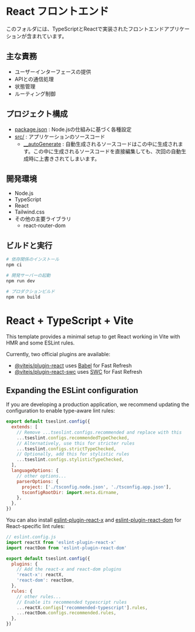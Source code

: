 # React フロントエンド
このフォルダには、TypeScriptとReactで実装されたフロントエンドアプリケーションが含まれています。

## 主な責務
- ユーザーインターフェースの提供
- APIとの通信処理
- 状態管理
- ルーティング制御

## プロジェクト構成
- [package.json](./package.json) : Node.jsの仕組みに基づく各種設定
- [src/](./src/) : アプリケーションのソースコード
  - [__autoGenerate](./src/__autoGenerated/) : 自動生成されるソースコードはこの中に生成されます。この中に生成されるソースコードを直接編集しても、次回の自動生成時に上書きされてしまいます。

## 開発環境
- Node.js
- TypeScript
- React
- Tailwind.css
- その他の主要ライブラリ
  - react-router-dom

## ビルドと実行

```bash
# 依存関係のインストール
npm ci

# 開発サーバーの起動
npm run dev

# プロダクションビルド
npm run build
```

# React + TypeScript + Vite

This template provides a minimal setup to get React working in Vite with HMR and some ESLint rules.

Currently, two official plugins are available:

- [@vitejs/plugin-react](https://github.com/vitejs/vite-plugin-react/blob/main/packages/plugin-react/README.md) uses [Babel](https://babeljs.io/) for Fast Refresh
- [@vitejs/plugin-react-swc](https://github.com/vitejs/vite-plugin-react-swc) uses [SWC](https://swc.rs/) for Fast Refresh

## Expanding the ESLint configuration

If you are developing a production application, we recommend updating the configuration to enable type-aware lint rules:

```js
export default tseslint.config({
  extends: [
    // Remove ...tseslint.configs.recommended and replace with this
    ...tseslint.configs.recommendedTypeChecked,
    // Alternatively, use this for stricter rules
    ...tseslint.configs.strictTypeChecked,
    // Optionally, add this for stylistic rules
    ...tseslint.configs.stylisticTypeChecked,
  ],
  languageOptions: {
    // other options...
    parserOptions: {
      project: ['./tsconfig.node.json', './tsconfig.app.json'],
      tsconfigRootDir: import.meta.dirname,
    },
  },
})
```

You can also install [eslint-plugin-react-x](https://github.com/Rel1cx/eslint-react/tree/main/packages/plugins/eslint-plugin-react-x) and [eslint-plugin-react-dom](https://github.com/Rel1cx/eslint-react/tree/main/packages/plugins/eslint-plugin-react-dom) for React-specific lint rules:

```js
// eslint.config.js
import reactX from 'eslint-plugin-react-x'
import reactDom from 'eslint-plugin-react-dom'

export default tseslint.config({
  plugins: {
    // Add the react-x and react-dom plugins
    'react-x': reactX,
    'react-dom': reactDom,
  },
  rules: {
    // other rules...
    // Enable its recommended typescript rules
    ...reactX.configs['recommended-typescript'].rules,
    ...reactDom.configs.recommended.rules,
  },
})
```
